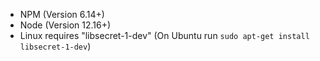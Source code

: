 * NPM (Version 6.14+)
* Node (Version 12.16+)
* Linux requires "libsecret-1-dev" (On Ubuntu run `sudo apt-get install libsecret-1-dev`)